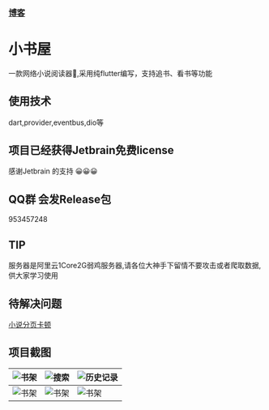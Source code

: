 ### [博客](https://leetomlee123.github.io/)



# 小书屋
一款网络小说阅读器📕,采用纯flutter编写，支持追书、看书等功能 
## 使用技术 
dart,provider,eventbus,dio等
## 项目已经获得Jetbrain免费license 
感谢Jetbrain 的支持 😀😀😀
## QQ群 会发Release包
953457248
## TIP
服务器是阿里云1Core2G弱鸡服务器,请各位大神手下留情不要攻击或者爬取数据,供大家学习使用
## 待解决问题
[小说分页卡顿](https://github.com/flutter/flutter/issues/30604)  

## 项目截图   

 

| <img src="https://cdn.jsdelivr.net/gh/leetomlee123/hugoblogtalks@master/20210528/微信图片_20210528094941.6ui6kxf4hoc0.jpg" alt="书架"  /> | <img src="https://cdn.jsdelivr.net/gh/leetomlee123/hugoblogtalks@master/20210528/微信图片_20210528094937.24cxmini4c8w.jpg" alt="搜索" /> | <img src="https://cdn.jsdelivr.net/gh/leetomlee123/hugoblogtalks@master/20210528/微信图片_20210528094933.3nokctuthdo0.jpg" alt="历史记录" /> |
| ------------------------------------------------------------ | ------------------------------------------------------------ | ------------------------------------------------------------ |
| <img src="https://cdn.jsdelivr.net/gh/leetomlee123/hugoblogtalks@master/20210528/微信图片_20210528094929.53rt8w0s78s0.jpg" alt="书架"  /> | <img src="https://cdn.jsdelivr.net/gh/leetomlee123/hugoblogtalks@master/20210528/微信图片_20210528094921.2skc99dvu120.jpg" alt="书架"  /> | <img src="https://cdn.jsdelivr.net/gh/leetomlee123/hugoblogtalks@master/20210528/微信图片_20210528094945.303pgmllpyy0.jpg" alt="书架"  /> |                                                           |




​                                                                                              
​                                                                                              
​                                                                                              
​                                                                                              
​                                                                                              
​                                                                                              



